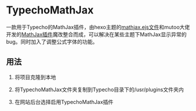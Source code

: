 # TypechoMathJax

一款用于Typecho的MathJax插件，由hexo主题的[mathjax.ejs文件](https://github.com/litten/hexo-theme-yilia/blob/master/layout/_partial/mathjax.ejs)和mutoo大佬开发的[MathJax插件](https://github.com/typecho/plugins/blob/master/MathJax.php)魔改整合而成，可以解决在某些主题下MathJax显示异常的bug。同时加入了调整公式字体的功能。

## 用法

1. 将项目克隆到本地

2. 将TypechoMathJax文件夹复制到Typecho目录下的/usr/plugins文件夹内

3. 在网站后台选择启用TypechoMathJax插件
